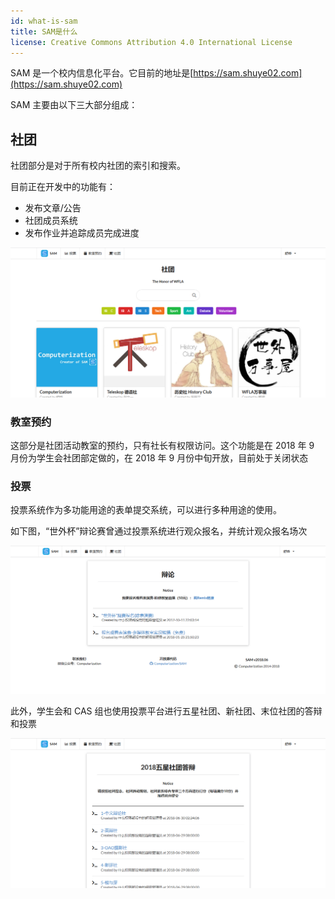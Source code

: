 ```yaml
---
id: what-is-sam
title: SAM是什么
license: Creative Commons Attribution 4.0 International License
---
```


SAM 是一个校内信息化平台。它目前的地址是[https://sam.shuye02.com](https://sam.shuye02.com)

SAM 主要由以下三大部分组成：

## 社团

社团部分是对于所有校内社团的索引和搜索。

目前正在开发中的功能有：

- 发布文章/公告
- 社团成员系统
- 发布作业并追踪成员完成进度

<img alt="Organization" src='/img/doc/org.png' />

### 教室预约

这部分是社团活动教室的预约，只有社长有权限访问。这个功能是在 2018 年 9 月份为学生会社团部定做的，在 2018 年 9 月份中旬开放，目前处于关闭状态

### 投票

投票系统作为多功能用途的表单提交系统，可以进行多种用途的使用。

如下图，“世外杯”辩论赛曾通过投票系统进行观众报名，并统计观众报名场次

<img alt="debate voting" src='/img/doc/vote_debate.png' />

此外，学生会和 CAS 组也使用投票平台进行五星社团、新社团、末位社团的答辩和投票

<img alt="Organization Defense Voting" src='/img/doc/vote_org.png' />

